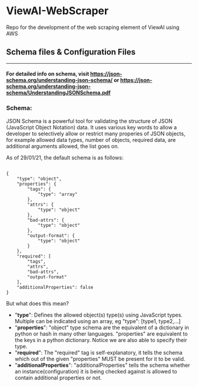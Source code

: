 # ViewAI-WebScraper
<p>Repo for the development of the web scraping element of ViewAI using AWS</p>


## Schema files & Configuration Files
----------------------------------

#### For detailed info on schema, visit https://json-schema.org/understanding-json-schema/ or https://json-schema.org/understanding-json-schema/UnderstandingJSONSchema.pdf

### Schema:
<p>JSON Schema is a powerful tool for validating the structure of JSON (JavaScript Object Notation) data.
It uses various key words to allow a developer to selectively allow or restrict many properies of JSON objects, for example allowed data types, number of objects, required data, are additional arguments allowed, the list goes on.</p>
<p>As of 29/01/21, the default schema is as follows:</p>
<pre><code>
{
    "type": "object",
    "properties": {
        "tags": {
            "type": "array"
        },
        "attrs": {
            "type": "object"
        },
        "bad-attrs": {
            "type": "object"
        },
        "output-format": {
            "type": "object"
        }
    },
    "required": [
        "tags",
        "attrs",
        "bad-attrs",
        "output-format"
    ],
    "additionalProperties": false
}
</code></pre>
<p>But what does this mean?</p>
<ul>

<li>"<b>type</b>": Defines the allowed object(s) type(s) using JavaScript types. Multiple can be indicated using an array, eg "type": [type1, type2,...]</li>
<li>"<b>properties</b>": "object" type schema are the equivalent of a dictionary in python or hash in many other languages. "properties" are equivalent to the keys in a python dictionary. Notice we are also able to specify their type.</li>
<li>"<b>required</b>": The "required" tag is self-explanatory, it tells the schema which out of the given "properties" MUST be present for it to be valid.</li>
<li>"<b>additionalProperties</b>": "additionalProperties" tells the schema whether an instance(configuration) it is being checked against is allowed to contain additional properties or not.</li>

</ul>


